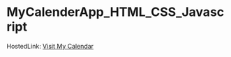 # MyCalenderApp_HTML_CSS_Javascript

HostedLink: <a href="mynewcalendarapp.netlify.app">Visit My Calendar</a>
